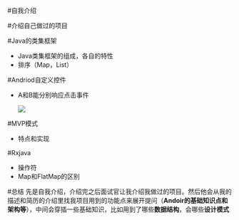 #自我介绍

#介绍自己做过的项目

#Java的类集框架
- Java类集框架的组成，各自的特性
- 排序（Map，List）

#Andriod自定义控件
- A和B能分别响应点击事件

	![](http://i.imgur.com/dSNGMnm.png)	

#MVP模式
- 特点和实现

#Rxjava
- 操作符
- Map和FlatMap的区别

#总结
先是自我介绍，介绍完之后面试官让我介绍我做过的项目。然后他会从我的描述和简历的介绍里找我项目用到的功能点来展开提问（**Andoir的基础知识点和架构等**），中间会穿插一些基础知识，比如用到了哪些**数据结构**，会哪些**设计模式**

